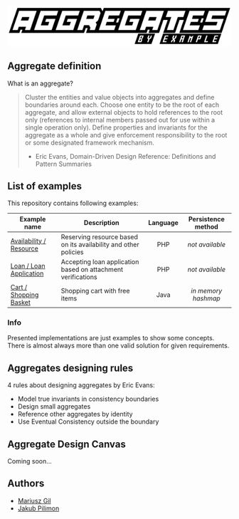 ![Logo](assets/logo.png)

Aggregate definition
--------------------

What is an aggregate?

> Cluster the entities and value objects into aggregates and define boundaries around each. Choose one entity to be the root of each aggregate, and allow external objects to hold references to the root only (references to internal members passed out for use within a single operation only). Define properties and invariants for the aggregate as a whole and give enforcement responsibility to the root or some designated framework mechanism.
> - Eric Evans, Domain-Driven Design Reference: Definitions and Pattern Summaries

List of examples
----------------

This repository contains following examples:

| Example name | Description | Language | Persistence method |
| ------------ | ----------- | :--------:|:------------------:|
| [Availability / Resource](examples/example-availability-resource.md) | Reserving resource based on its availability and other policies | PHP | *not available* |
| [Loan / Loan Application](examples/example-loan-application.md) | Accepting loan application based on attachment verifications | PHP | *not available* |
| [Cart / Shopping Basket](examples/example-cart.md) | Shopping cart with free items | Java | *in memory hashmap* |


### Info

Presented implementations are just examples to show some concepts. There is almost always more than one valid solution for given requirements.

Aggregates designing rules
--------------------------

4 rules about designing aggregates by Eric Evans:

- Model true invariants in consistency boundaries
- Design small aggregates
- Reference other aggregates by identity
- Use Eventual Consistency outside the boundary 

Aggregate Design Canvas
-----------------------

Coming soon...

Authors
-------

- [Mariusz Gil](https://twitter.com/mariuszgil)
- [Jakub Pilimon](https://twitter.com/JakubPilimon)
